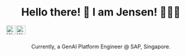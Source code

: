 <h1 align="center">
Hello there! 👋 I am Jensen! 🙋🏽‍♂️
</h1>

<a href="https://www.linkedin.com/in/weitecklow/">
  <img align="left" alt="Wei Teck Low's Linkedin" width="24px" src="https://cdn1.iconfinder.com/data/icons/logotypes/32/square-linkedin-512.png" />
</a>
<a href="https://wtlow003.github.io/">
  <img align="left" alt="Wei Teck's Website" width="24px" src="https://wtlow003.github.io/favicon.ico" />
</a>
<br/>
<br/>

<p align="center">
      Currently, a GenAI Platform Engineer @ SAP, Singapore.
</p>
